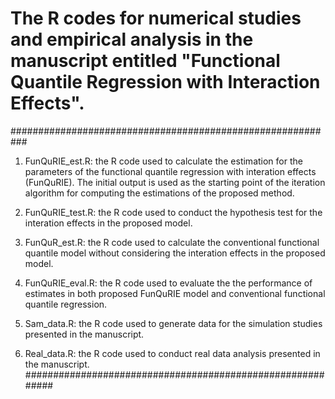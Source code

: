 # The R codes for numerical studies and empirical analysis in the manuscript entitled "Functional Quantile Regression with Interaction Effects".
###########################################################

1. FunQuRIE_est.R: the R code used to calculate the estimation for the parameters of the functional quantile regression with interation effects (FunQuRIE). The initial output is used as the starting point of the iteration algorithm for computing the estimations of the proposed method.

2. FunQuRIE_test.R: the R code used to conduct the hypothesis test for the interation effects in the proposed model.

3. FunQuR_est.R: the R code used to calculate the conventional functional quantile model without considering the interation effects in the proposed model.

4. FunQuRIE_eval.R: the R code used to evaluate the the performance of estimates in both proposed FunQuRIE model and conventional functional quantile regression.

5. Sam_data.R: the R code used to generate data for the simulation studies presented in the manuscript.

6. Real_data.R: the R code used to conduct real data analysis presented in the manuscript. 
###########################################################